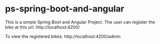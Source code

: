 # ps-spring-boot-and-angular

This is a simple Spring Boot and Angular Project.
The user can register the bike at this url:
http://localhost:4200/

To view the registered bikes:
http://localhost:4200/admin
